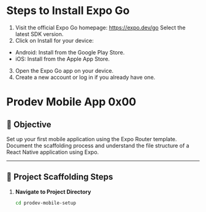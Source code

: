 # Steps to Install Expo Go

1. Visit the official Expo Go homepage: https://expo.dev/go Select the latest SDK version.
2. Click on Install for your device:

- Android: Install from the Google Play Store.
- iOS: Install from the Apple App Store.

3. Open the Expo Go app on your device.
4. Create a new account or log in if you already have one.
# Prodev Mobile App 0x00

## 🎯 Objective
Set up your first mobile application using the Expo Router template.  
Document the scaffolding process and understand the file structure of a React Native application using Expo.

---

## 🚀 Project Scaffolding Steps

1. **Navigate to Project Directory**
   ```bash
   cd prodev-mobile-setup

